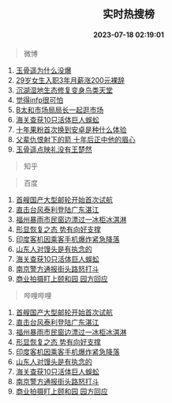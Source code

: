<div align="center"><h2>实时热搜榜</h2><h4>2023-07-18 02:19:01</h4></div>

> 微博  

1. [玉骨遥为什么没爆](https://s.weibo.com/weibo?q=%23%E7%8E%89%E9%AA%A8%E9%81%A5%E4%B8%BA%E4%BB%80%E4%B9%88%E6%B2%A1%E7%88%86%23&t=31&band_rank=1&Refer=top)<br />
2. [29岁女生入职3年月薪涨200元裸辞](https://s.weibo.com/weibo?q=%2329%E5%B2%81%E5%A5%B3%E7%94%9F%E5%85%A5%E8%81%8C3%E5%B9%B4%E6%9C%88%E8%96%AA%E6%B6%A8200%E5%85%83%E8%A3%B8%E8%BE%9E%23&t=31&band_rank=2&Refer=top)<br />
3. [沉湖湿地生态修复变身鸟类天堂](https://s.weibo.com/weibo?q=%23%E6%B2%89%E6%B9%96%E6%B9%BF%E5%9C%B0%E7%94%9F%E6%80%81%E4%BF%AE%E5%A4%8D%E5%8F%98%E8%BA%AB%E9%B8%9F%E7%B1%BB%E5%A4%A9%E5%A0%82%23&t=31&band_rank=3&Refer=top)<br />
4. [觉得infp很可怕](https://s.weibo.com/weibo?q=%E8%A7%89%E5%BE%97infp%E5%BE%88%E5%8F%AF%E6%80%95&t=31&band_rank=4&Refer=top)<br />
5. [B太和市场局局长一起逛市场](https://s.weibo.com/weibo?q=B%E5%A4%AA%E5%92%8C%E5%B8%82%E5%9C%BA%E5%B1%80%E5%B1%80%E9%95%BF%E4%B8%80%E8%B5%B7%E9%80%9B%E5%B8%82%E5%9C%BA&t=31&band_rank=5&Refer=top)<br />
6. [海关查获10只活体巨人蜈蚣](https://s.weibo.com/weibo?q=%23%E6%B5%B7%E5%85%B3%E6%9F%A5%E8%8E%B710%E5%8F%AA%E6%B4%BB%E4%BD%93%E5%B7%A8%E4%BA%BA%E8%9C%88%E8%9A%A3%23&t=31&band_rank=6&Refer=top)<br />
7. [十年果粉首次换到安卓是种什么体验](https://s.weibo.com/weibo?q=%E5%8D%81%E5%B9%B4%E6%9E%9C%E7%B2%89%E9%A6%96%E6%AC%A1%E6%8D%A2%E5%88%B0%E5%AE%89%E5%8D%93%E6%98%AF%E7%A7%8D%E4%BB%80%E4%B9%88%E4%BD%93%E9%AA%8C&t=31&band_rank=7&Refer=top)<br />
8. [父辈仇恨射下的箭 十年后正中他的眉心](https://s.weibo.com/weibo?q=%E7%88%B6%E8%BE%88%E4%BB%87%E6%81%A8%E5%B0%84%E4%B8%8B%E7%9A%84%E7%AE%AD%20%E5%8D%81%E5%B9%B4%E5%90%8E%E6%AD%A3%E4%B8%AD%E4%BB%96%E7%9A%84%E7%9C%89%E5%BF%83&t=31&band_rank=8&Refer=top)<br />
9. [玉骨遥点映礼没有王楚然](https://s.weibo.com/weibo?q=%23%E7%8E%89%E9%AA%A8%E9%81%A5%E7%82%B9%E6%98%A0%E7%A4%BC%E6%B2%A1%E6%9C%89%E7%8E%8B%E6%A5%9A%E7%84%B6%23&t=31&band_rank=9&Refer=top)<br />

> 知乎  


> 百度  

1. [首艘国产大型邮轮开始首次试航](https://www.baidu.com/s?wd=%E9%A6%96%E8%89%98%E5%9B%BD%E4%BA%A7%E5%A4%A7%E5%9E%8B%E9%82%AE%E8%BD%AE%E5%BC%80%E5%A7%8B%E9%A6%96%E6%AC%A1%E8%AF%95%E8%88%AA&sa=fyb_news&rsv_dl=fyb_news)<br />
2. [直击台风泰利登陆广东湛江](https://www.baidu.com/s?wd=%E7%9B%B4%E5%87%BB%E5%8F%B0%E9%A3%8E%E6%B3%B0%E5%88%A9%E7%99%BB%E9%99%86%E5%B9%BF%E4%B8%9C%E6%B9%9B%E6%B1%9F&sa=fyb_news&rsv_dl=fyb_news)<br />
3. [福州暴雨市民窗边漂过一冰柜冰淇淋](https://www.baidu.com/s?wd=%E7%A6%8F%E5%B7%9E%E6%9A%B4%E9%9B%A8%E5%B8%82%E6%B0%91%E7%AA%97%E8%BE%B9%E6%BC%82%E8%BF%87%E4%B8%80%E5%86%B0%E6%9F%9C%E5%86%B0%E6%B7%87%E6%B7%8B&sa=fyb_news&rsv_dl=fyb_news)<br />
4. [形显恢复之态 势有向好支撑](https://www.baidu.com/s?wd=%E5%BD%A2%E6%98%BE%E6%81%A2%E5%A4%8D%E4%B9%8B%E6%80%81+%E5%8A%BF%E6%9C%89%E5%90%91%E5%A5%BD%E6%94%AF%E6%92%91&sa=fyb_news&rsv_dl=fyb_news)<br />
5. [印度客机因乘客手机爆炸紧急降落](https://www.baidu.com/s?wd=%E5%8D%B0%E5%BA%A6%E5%AE%A2%E6%9C%BA%E5%9B%A0%E4%B9%98%E5%AE%A2%E6%89%8B%E6%9C%BA%E7%88%86%E7%82%B8%E7%B4%A7%E6%80%A5%E9%99%8D%E8%90%BD&sa=fyb_news&rsv_dl=fyb_news)<br />
6. [山东人对馒头是有执念的](https://www.baidu.com/s?wd=%E5%B1%B1%E4%B8%9C%E4%BA%BA%E5%AF%B9%E9%A6%92%E5%A4%B4%E6%98%AF%E6%9C%89%E6%89%A7%E5%BF%B5%E7%9A%84&sa=fyb_news&rsv_dl=fyb_news)<br />
7. [海关查获10只活体巨人蜈蚣](https://www.baidu.com/s?wd=%E6%B5%B7%E5%85%B3%E6%9F%A5%E8%8E%B710%E5%8F%AA%E6%B4%BB%E4%BD%93%E5%B7%A8%E4%BA%BA%E8%9C%88%E8%9A%A3&sa=fyb_news&rsv_dl=fyb_news)<br />
8. [南京警方通报街头路怒打斗](https://www.baidu.com/s?wd=%E5%8D%97%E4%BA%AC%E8%AD%A6%E6%96%B9%E9%80%9A%E6%8A%A5%E8%A1%97%E5%A4%B4%E8%B7%AF%E6%80%92%E6%89%93%E6%96%97&sa=fyb_news&rsv_dl=fyb_news)<br />
9. [商业拍摄盯上颐和园 园方回应](https://www.baidu.com/s?wd=%E5%95%86%E4%B8%9A%E6%8B%8D%E6%91%84%E7%9B%AF%E4%B8%8A%E9%A2%90%E5%92%8C%E5%9B%AD+%E5%9B%AD%E6%96%B9%E5%9B%9E%E5%BA%94&sa=fyb_news&rsv_dl=fyb_news)<br />

> 哔哩哔哩  

1. [首艘国产大型邮轮开始首次试航](https://www.baidu.com/s?wd=%E9%A6%96%E8%89%98%E5%9B%BD%E4%BA%A7%E5%A4%A7%E5%9E%8B%E9%82%AE%E8%BD%AE%E5%BC%80%E5%A7%8B%E9%A6%96%E6%AC%A1%E8%AF%95%E8%88%AA&sa=fyb_news&rsv_dl=fyb_news)<br />
2. [直击台风泰利登陆广东湛江](https://www.baidu.com/s?wd=%E7%9B%B4%E5%87%BB%E5%8F%B0%E9%A3%8E%E6%B3%B0%E5%88%A9%E7%99%BB%E9%99%86%E5%B9%BF%E4%B8%9C%E6%B9%9B%E6%B1%9F&sa=fyb_news&rsv_dl=fyb_news)<br />
3. [福州暴雨市民窗边漂过一冰柜冰淇淋](https://www.baidu.com/s?wd=%E7%A6%8F%E5%B7%9E%E6%9A%B4%E9%9B%A8%E5%B8%82%E6%B0%91%E7%AA%97%E8%BE%B9%E6%BC%82%E8%BF%87%E4%B8%80%E5%86%B0%E6%9F%9C%E5%86%B0%E6%B7%87%E6%B7%8B&sa=fyb_news&rsv_dl=fyb_news)<br />
4. [形显恢复之态 势有向好支撑](https://www.baidu.com/s?wd=%E5%BD%A2%E6%98%BE%E6%81%A2%E5%A4%8D%E4%B9%8B%E6%80%81+%E5%8A%BF%E6%9C%89%E5%90%91%E5%A5%BD%E6%94%AF%E6%92%91&sa=fyb_news&rsv_dl=fyb_news)<br />
5. [印度客机因乘客手机爆炸紧急降落](https://www.baidu.com/s?wd=%E5%8D%B0%E5%BA%A6%E5%AE%A2%E6%9C%BA%E5%9B%A0%E4%B9%98%E5%AE%A2%E6%89%8B%E6%9C%BA%E7%88%86%E7%82%B8%E7%B4%A7%E6%80%A5%E9%99%8D%E8%90%BD&sa=fyb_news&rsv_dl=fyb_news)<br />
6. [山东人对馒头是有执念的](https://www.baidu.com/s?wd=%E5%B1%B1%E4%B8%9C%E4%BA%BA%E5%AF%B9%E9%A6%92%E5%A4%B4%E6%98%AF%E6%9C%89%E6%89%A7%E5%BF%B5%E7%9A%84&sa=fyb_news&rsv_dl=fyb_news)<br />
7. [海关查获10只活体巨人蜈蚣](https://www.baidu.com/s?wd=%E6%B5%B7%E5%85%B3%E6%9F%A5%E8%8E%B710%E5%8F%AA%E6%B4%BB%E4%BD%93%E5%B7%A8%E4%BA%BA%E8%9C%88%E8%9A%A3&sa=fyb_news&rsv_dl=fyb_news)<br />
8. [南京警方通报街头路怒打斗](https://www.baidu.com/s?wd=%E5%8D%97%E4%BA%AC%E8%AD%A6%E6%96%B9%E9%80%9A%E6%8A%A5%E8%A1%97%E5%A4%B4%E8%B7%AF%E6%80%92%E6%89%93%E6%96%97&sa=fyb_news&rsv_dl=fyb_news)<br />
9. [商业拍摄盯上颐和园 园方回应](https://www.baidu.com/s?wd=%E5%95%86%E4%B8%9A%E6%8B%8D%E6%91%84%E7%9B%AF%E4%B8%8A%E9%A2%90%E5%92%8C%E5%9B%AD+%E5%9B%AD%E6%96%B9%E5%9B%9E%E5%BA%94&sa=fyb_news&rsv_dl=fyb_news)<br />
